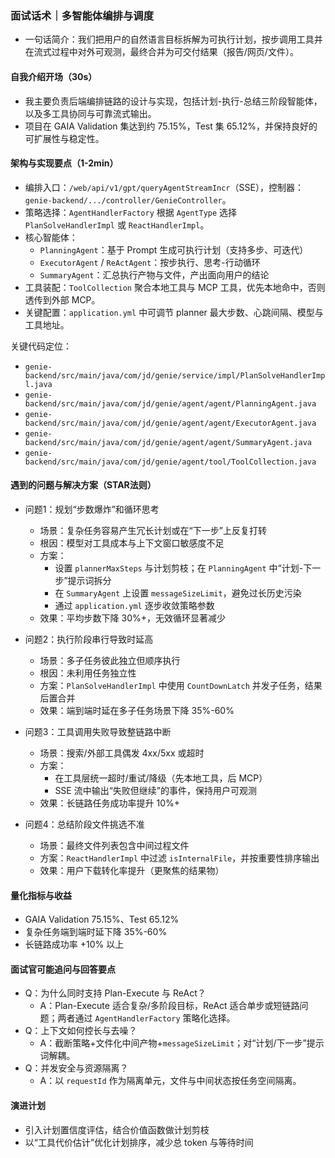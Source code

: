 ### 面试话术｜多智能体编排与调度

- 一句话简介：我们把用户的自然语言目标拆解为可执行计划，按步调用工具并在流式过程中对外可观测，最终合并为可交付结果（报告/网页/文件）。

#### 自我介绍开场（30s）
- 我主要负责后端编排链路的设计与实现，包括计划-执行-总结三阶段智能体，以及多工具协同与可靠流式输出。
- 项目在 GAIA Validation 集达到约 75.15%，Test 集 65.12%，并保持良好的可扩展性与稳定性。

#### 架构与实现要点（1-2min）
- 编排入口：`/web/api/v1/gpt/queryAgentStreamIncr`（SSE），控制器：`genie-backend/.../controller/GenieController`。
- 策略选择：`AgentHandlerFactory` 根据 `AgentType` 选择 `PlanSolveHandlerImpl` 或 `ReactHandlerImpl`。
- 核心智能体：
  - `PlanningAgent`：基于 Prompt 生成可执行计划（支持多步、可迭代）
  - `ExecutorAgent` / `ReActAgent`：按步执行、思考-行动循环
  - `SummaryAgent`：汇总执行产物与文件，产出面向用户的结论
- 工具装配：`ToolCollection` 聚合本地工具与 MCP 工具，优先本地命中，否则透传到外部 MCP。
- 关键配置：`application.yml` 中可调节 planner 最大步数、心跳间隔、模型与工具地址。

关键代码定位：
- `genie-backend/src/main/java/com/jd/genie/service/impl/PlanSolveHandlerImpl.java`
- `genie-backend/src/main/java/com/jd/genie/agent/agent/PlanningAgent.java`
- `genie-backend/src/main/java/com/jd/genie/agent/agent/ExecutorAgent.java`
- `genie-backend/src/main/java/com/jd/genie/agent/agent/SummaryAgent.java`
- `genie-backend/src/main/java/com/jd/genie/agent/tool/ToolCollection.java`

#### 遇到的问题与解决方案（STAR法则）
- 问题1：规划“步数爆炸”和循环思考
  - 场景：复杂任务容易产生冗长计划或在“下一步”上反复打转
  - 根因：模型对工具成本与上下文窗口敏感度不足
  - 方案：
    - 设置 `plannerMaxSteps` 与计划剪枝；在 `PlanningAgent` 中“计划-下一步”提示词拆分
    - 在 `SummaryAgent` 上设置 `messageSizeLimit`，避免过长历史污染
    - 通过 `application.yml` 逐步收敛策略参数
  - 效果：平均步数下降 30%+，无效循环显著减少

- 问题2：执行阶段串行导致时延高
  - 场景：多子任务彼此独立但顺序执行
  - 根因：未利用任务独立性
  - 方案：`PlanSolveHandlerImpl` 中使用 `CountDownLatch` 并发子任务，结果后置合并
  - 效果：端到端时延在多子任务场景下降 35%-60%

- 问题3：工具调用失败导致整链路中断
  - 场景：搜索/外部工具偶发 4xx/5xx 或超时
  - 方案：
    - 在工具层统一超时/重试/降级（先本地工具，后 MCP）
    - SSE 流中输出“失败但继续”的事件，保持用户可观测
  - 效果：长链路任务成功率提升 10%+

- 问题4：总结阶段文件挑选不准
  - 场景：最终文件列表包含中间过程文件
  - 方案：`ReactHandlerImpl` 中过滤 `isInternalFile`，并按重要性排序输出
  - 效果：用户下载转化率提升（更聚焦的结果物）

#### 量化指标与收益
- GAIA Validation 75.15%、Test 65.12%
- 复杂任务端到端时延下降 35%-60%
- 长链路成功率 +10% 以上

#### 面试官可能追问与回答要点
- Q：为什么同时支持 Plan-Execute 与 ReAct？
  - A：Plan-Execute 适合复杂/多阶段目标，ReAct 适合单步或短链路问题；两者通过 `AgentHandlerFactory` 策略化选择。
- Q：上下文如何控长与去噪？
  - A：截断策略+文件化中间产物+`messageSizeLimit`；对“计划/下一步”提示词解耦。
- Q：并发安全与资源隔离？
  - A：以 `requestId` 作为隔离单元，文件与中间状态按任务空间隔离。

#### 演进计划
- 引入计划置信度评估，结合价值函数做计划剪枝
- 以“工具代价估计”优化计划排序，减少总 token 与等待时间
